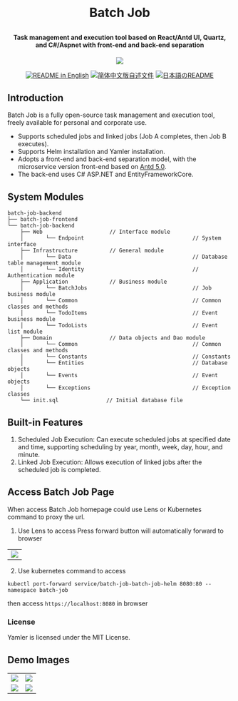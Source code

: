 <p align="center">

[//]: # (	<img alt="logo" src="https://oscimg.oschina.net/oscnet/up-b99b286755aef70355a7084753f89cdb7c9.png">)
</p>
<h1 align="center" style="margin: 30px 0 30px; font-weight: bold;">Batch Job</h1>
<h4 align="center">Task management and execution tool based on React/Antd UI, Quartz, and C#/Aspnet with front-end and back-end separation</h4>
<p align="center">
	<a href="https://gitee.com/y_project/RuoYi-Cloud/blob/master/LICENSE"><img src="https://img.shields.io/github/license/mashape/apistatus.svg"></a>
</p>
<p align="center">
  <a href="./README.md"><img alt="README in English" src="https://img.shields.io/badge/English-d9d9d9"></a>
  <a href="./README_CN.md"><img alt="简体中文版自述文件" src="https://img.shields.io/badge/简体中文-d9d9d9"></a>
  <a href="./README_JA.md"><img alt="日本語のREADME" src="https://img.shields.io/badge/日本語-d9d9d9"></a>
</p>

## Introduction

Batch Job is a fully open-source task management and execution tool, freely available for personal and corporate use.
* Supports scheduled jobs and linked jobs (Job A completes, then Job B executes).
* Supports Helm installation and Yamler installation.
* Adopts a front-end and back-end separation model, with the microservice version front-end based on [Antd 5.0](https://ant.design/index-cn).
* The back-end uses C# ASP.NET and EntityFrameworkCore.

## System Modules

~~~
batch-job-backend  
├── batch-job-frontend  
└── batch-job-backend  
    ├── Web                     // Interface module
    │       └── Endpoint                                  // System interface
    ├── Infrastructure          // General module
    │       └── Data                                      // Database table management module 
    │       └── Identity                                  // Authentication module
    ├── Application             // Business module
    │       └── BatchJobs                                 // Job business module 
    │       └── Common                                    // Common classes and methods
    │       └── TodoItems                                 // Event business module 
    │       └── TodoLists                                 // Event list module 
    ├── Domain                  // Data objects and Dao module
    │       └── Common                                    // Common classes and methods
    │       └── Constants                                 // Constants 
    │       └── Entities                                  // Database objects
    │       └── Events                                    // Event objects
    │       └── Exceptions                                // Exception classes
    └── init.sql               // Initial database file
~~~

## Built-in Features
1. Scheduled Job Execution: Can execute scheduled jobs at specified date and time, supporting scheduling by year, month, week, day, hour, and minute.
2. Linked Job Execution: Allows execution of linked jobs after the scheduled job is completed.

## Access Batch Job Page
When access  Batch Job homepage could use Lens or Kubernetes command to proxy the url.
1. Use Lens to access
   Press forward button will automatically forward to browser
<table>
    <tr>
        <td><img src="https://itc-cloud-soft.github.io/doc-open/img/batch-job/batch_lens.png"/></td>
    </tr>
</table>

2. Use kubernetes command to access
```shell
kubectl port-forward service/batch-job-batch-job-helm 8080:80 --namespace batch-job
```
then access `https://localhost:8080` in browser
### License

Yamler is licensed under the MIT License.
## Demo Images
<table>
    <tr>
        <td><img src="https://itc-cloud-soft.github.io/doc-open/img/batch-job/batch-job-en_1.png"/></td>
        <td><img src="https://itc-cloud-soft.github.io/doc-open/img/batch-job/batch-job-en_2.png"/></td>
    </tr>
    <tr>
        <td><img src="https://itc-cloud-soft.github.io/doc-open/img/batch-job/batch-job-en_3.png"/></td>
        <td><img src="https://itc-cloud-soft.github.io/doc-open/img/batch-job/batch-job-en_4.png"/></td>
    </tr>
</table>
